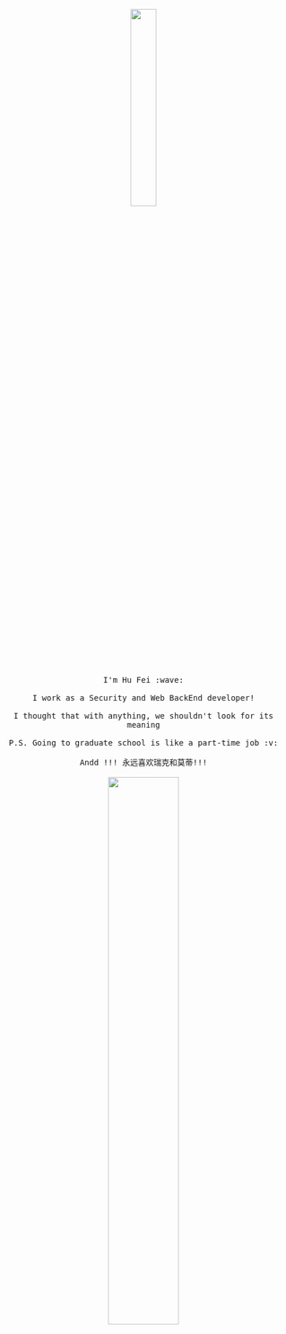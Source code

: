 <p align="center">
  <img src="https://media.giphy.com/media/MeJgB3yMMwIaHmKD4z/giphy.gif" width="30%">
  <br><br>
  <samp>
    I'm Hu Fei :wave:
    <br><br>
    I work as a Security and Web BackEnd developer!
    <br><br>
    I thought that with anything, we shouldn't look for its meaning
    <br><br>
    P.S. Going to graduate school is like a part-time job :v:
    <br><br>
    Andd !!! 永远喜欢瑞克和莫蒂!!!
  </samp>
   <br><br>
  <img src="https://media.giphy.com/media/3o7TKuAfCHifvPdcxG/giphy.gif" width="50%">
  
</p>
